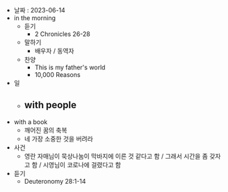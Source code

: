 - 날짜 : 2023-06-14
- in the morning
	- 듣기
		- 2 Chronicles 26-28
	- 말하기
		-  배우자 / 동역자 
	- 찬양
		- This is my father's world
		- 10,000 Reasons
- 일
	- with people
		- 
- with a book
	- 깨어진 꿈의 축복
	- 네 가장 소중한 것을 버려라
- 사건
	- 영란 자매님이 묵상나눔이 막바지에 이른 것 같다고 함 / 그래서 시간을 좀 갖자고 함 / 시영님이 코로나에 걸렸다고 함
- 듣기
	- Deuteronomy 28:1-14
